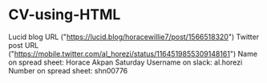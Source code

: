 # CV-using-HTML
Lucid blog URL ("https://lucid.blog/horacewillie7/post/1566518320")
Twitter post URL ("https://mobile.twitter.com/al_horezi/status/1164519855309148161")
Name on spread sheet: Horace Akpan Saturday
Username on slack: al.horezi
Number on spread sheet: shn00776
